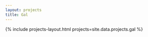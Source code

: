 ```yaml
---
layout: projects
title: Gal
---
```


{% include projects-layout.html projects=site.data.projects.gal %}
